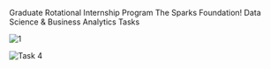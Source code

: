 Graduate Rotational Internship Program
The Sparks Foundation!
Data Science & Business Analytics Tasks

![1](https://user-images.githubusercontent.com/84791918/130005626-df24c217-602f-4543-90fe-25d317809e11.png)


![Task 4](https://user-images.githubusercontent.com/84791918/130005563-0e2e7c26-2b73-4ec9-b206-f814c7451b82.png)


